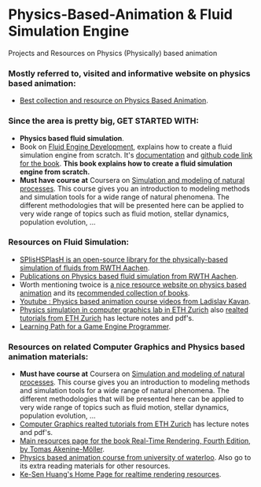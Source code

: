 # Physics-Based-Animation & Fluid Simulation Engine
Projects and Resources on Physics (Physically) based animation

### Mostly referred to, visited and informative website on physics based animation:
* [Best collection and resource on Physics Based Animation](http://www.physicsbasedanimation.com).


### Since the area is pretty big, GET STARTED WITH:
* **Physics based fluid simulation**.
* Book on [Fluid Engine Development](https://fluidenginedevelopment.org), explains how to create a fluid simulation engine from scratch. It's [documentation](https://fluidenginedevelopment.org/documentation/) and [github code link for the book](https://github.com/doyubkim/fluid-engine-dev). **This book explains how to create a fluid simulation engine from scratch.**
* **Must have course at** Coursera on [Simulation and modeling of natural processes](https://www.coursera.org/learn/modeling-simulation-natural-processes#syllabus). This course gives you an introduction to modeling methods and simulation tools for a wide range of natural phenomena. The different methodologies that will be presented here can be applied to very wide range of topics such as fluid motion, stellar dynamics, population evolution, ...

### Resources on Fluid Simulation:
* [SPlisHSPlasH is an open-source library for the physically-based simulation of fluids from RWTH Aachen](https://github.com/InteractiveComputerGraphics/SPlisHSPlasH).
* [Publications on Physics based fluid simulation from RWTH Aachen](https://animation.rwth-aachen.de/publication/0560_0559_0558_051_0555_0554_0549_054/).
* Worth mentioning twoice is [a nice resource website on physics based animation](http://www.physicsbasedanimation.com) and its [recommended collection of books](http://www.physicsbasedanimation.com/books-2/).
* [Youtube : Physics based animation course videos from Ladislav Kavan](https://www.youtube.com/playlist?list=PL_a9tY9IhJuM2dIVCH_ZC0Pn5871eDY7_).
* [Physics simulation in computer graphics lab in ETH Zurich](https://graphics.ethz.ch/research/physics_simulation/) also [realted tutorials from ETH Zurich](https://graphics.ethz.ch/publications/tutorials.php) has lecture notes and pdf's.
* [Learning Path for a Game Engine Programmer](https://miloyip.github.io/game-programmer/game-programmer.pdf).

### Resources on related Computer Graphics and Physics based animation materials:
* **Must have course at** Coursera on [Simulation and modeling of natural processes](https://www.coursera.org/learn/modeling-simulation-natural-processes#syllabus). This course gives you an introduction to modeling methods and simulation tools for a wide range of natural phenomena. The different methodologies that will be presented here can be applied to very wide range of topics such as fluid motion, stellar dynamics, population evolution, ...
* [Computer Graphics realted tutorials from ETH Zurich](https://graphics.ethz.ch/publications/tutorials.php) has lecture notes and pdf's.
* [Main resources page for the book Real-Time Rendering, Fourth Edition, by Tomas Akenine-Möller](http://www.realtimerendering.com/).
* [Physics based animation course from university of waterloo](https://cs.uwaterloo.ca/~c2batty/courses/CS888_2014/). Also go to its extra reading materials for other resources.
* [Ke-Sen Huang's Home Page for realtime rendering resources](http://kesen.realtimerendering.com).


